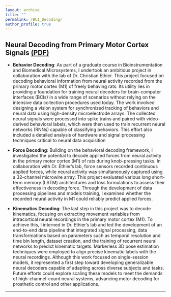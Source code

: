 ```yaml
---
layout: archive
title: ""
permalink: /BCI_Decoding/
author_profile: true
---
```



## Neural Decoding from Primary Motor Cortex Signals [(PDF)](https://o2-ch4.github.io/files/Report_SSL.pdf) 

- **Behavior Decoding**: As part of a graduate course in Bioinstrumentation and Biomedical Microsystems, I undertook an ambitious project in collaboration with the lab of Dr. Christian Ethier. This project focused on decoding behavioral information from neural activity recorded from the primary motor cortex (M1) of freely behaving rats. Its utility lies in providing a foundation for training neural decoders for brain-computer interfaces (BCIs) in a wide range of scenarios without relying on the intensive data collection procedures used today. The work involved designing a vision system for synchronized tracking of behaviors and neural data using high-density microelectrode arrays. The collected neural signals were processed into spike trains and paired with video-derived behavioral labels, which were then used to train recurrent neural networks (RNNs) capable of classifying behaviors. This effort also included a detailed analysis of hardware and signal processing techniques critical to neural data acquisition

- **Force Decoding**: Building on the behavioral decoding framework, I investigated the potential to decode applied forces from neural activity in the primary motor cortex (M1) of rats during knob-pressing tasks. In collaboration with Dr. Éthier’s lab, force sensors recorded continuous applied forces, while neural activity was simultaneously captured using a 32-channel microwire array. This project evaluated various long short-term memory (LSTM) architectures and loss formulations to assess their effectiveness in decoding force. Through the development of data processing pipelines and models training, I examined whether the recorded neural activity in M1 could reliably predict applied forces.

- **Kinematics Decoding**: The last step in this project was to decode kinematics, focusing on extracting movement variables from intracortical neural recordings in the primary motor cortex (M1). To achieve this, I interned in Dr. Ethier’s lab and led the development of an end-to-end data pipeline that integrated signal processing, data transformations based on parameters such as temporal resolution and time bin length, dataset creation, and the training of recurrent neural networks to predict kinematic targets. Markerless 3D pose estimation techniques were employed to align precise kinematic labels with the neural recordings. Although this work focused on single-session models, it represented a first step toward developing generalizable neural decoders capable of adapting across diverse subjects and tasks. Future efforts could explore scaling these models to meet the demands of high-channel-count neural systems, advancing motor decoding for prosthetic control and other applications.



---
